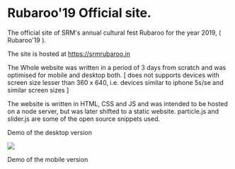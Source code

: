 # Rubaroo'19 Official site.
 The official site of SRM's annual cultural fest Rubaroo for the year 2019, ( Rubaroo'19 ).

The site is hosted at https://srmrubaroo.in
 
 The Whole website was written in a period of 3 days from scratch and was optimised for mobile and desktop both. [ does not supports devices 
 with screen size lesser than 360 x 640, i.e. devices similar to iphone 5s/se and similar screen sizes ]
 
 The website is written in HTML, CSS and JS and was intended to be hosted on a node server, but was later shifted to a static website.
 particle.js and slider.js are some of the open source snippets used.
 
 Demo of the desktop version
 
 ![](rubaroo-demo.gif)
 
 Demo of the mobile version
 
 
 
 
 
